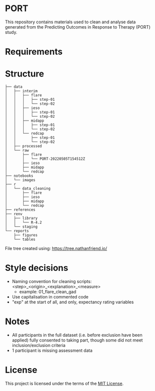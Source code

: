 # PORT

This repository contains materials used to clean and analyse data generated from the Predicting Outcomes in Response to Therapy (PORT) study.

# Requirements

# Structure

```         
├── data
│   ├── interim
│   │   ├── flare
│   │   │   ├── step-01
│   │   │   └── step-02
│   │   ├── ieso
│   │   │   ├── step-01
│   │   │   └── step-02
│   │   ├── midapp
│   │   │   ├── step-01
│   │   │   └── step-02
│   │   └── redcap
│   │       ├── step-01
│   │       └── step-02
│   ├── processed
│   └── raw
│       ├── flare
│       │   └── PORT-20220505T154512Z
│       ├── ieso
│       ├── midapp
│       └── redcap
├── notebooks
│   └── images
├── r
│   └── data_cleaning
│       ├── flare
│       ├── ieso
│       ├── midapp
│       └── redcap
├── references
├── renv
│   ├── library
│   │   └── R-4.2
│   └── staging
└── reports
    ├── figures
    └── tables
```

File tree created using: <https://tree.nathanfriend.io/>

# Style decisions

-   Naming convention for cleaning scripts: \<step\>\_\<origin\>\_\<explanation\>\_\<measure\>
    -   example: 01_flare_clean_gad
-   Use capitalisation in commented code
-   "exp" at the start of all, and only, expectancy rating variables

# Notes

-   All participants in the full dataset (i.e. before exclusion have been applied) fully consented to taking part, though some did not meet inclusion/exclusion criteria
-   1 participant is missing assessment data

# License

This project is licensed under the terms of the [MIT License](https://github.com/McGregor14/port/blob/main/LICENSE).
